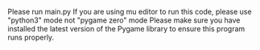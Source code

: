 Please run main.py
If you are using mu editor to run this code, please use "python3" mode not "pygame zero" mode
Please make sure you have installed the latest version of the Pygame library to ensure this program runs properly.

